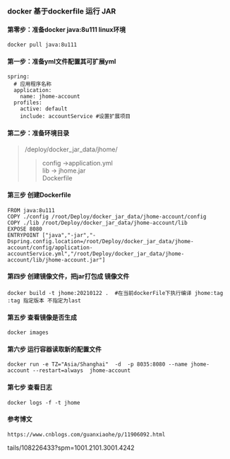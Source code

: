  ### docker 基于dockerfile 运行 JAR
#### 第零步：准备docker java:8u111 linux环境
    docker pull java:8u111
#### 第一步：准备yml文件配置其可扩展yml
    spring:
      # 应用程序名称
      application:
        name: jhome-account
      profiles:
        active: default
        include: accountService #设置扩展项目

#### 第二步：准备环境目录
>/deploy/docker_jar_data/jhome/
>>config ->application.yml  
>>lib -> jhome.jar  
>>Dockerfile

#### 第三步 创建Dockerfile
    FROM java:8u111 
    COPY ./config /root/Deploy/docker_jar_data/jhome-account/config
    COPY ./lib /root/Deploy/docker_jar_data/jhome-account/lib 
    EXPOSE 8080 
    ENTRYPOINT ["java","-jar","-Dspring.config.location=/root/Deploy/docker_jar_data/jhome-account/config/application-accountService.yml","/root/Deploy/docker_jar_data/jhome-account/lib/jhome-account.jar"]  
#### 第四步 创建镜像文件，把jar打包成 镜像文件
    docker build -t jhome:20210122 .  #在当前dockerFile下执行编译 jhome:tag  :tag 指定版本 不指定为last
#### 第五步 查看镜像是否生成
    docker images
#### 第六步 运行容器读取新的配置文件
    docker run -e TZ="Asia/Shanghai"  -d  -p 8035:8080 --name jhome-account --restart=always  jhome-account
#### 第七步 查看日志
    docker logs -f -t jhome  
#### 参考博文
    https://www.cnblogs.com/guanxiaohe/p/11906092.html
    
tails/108226433?spm=1001.2101.3001.4242